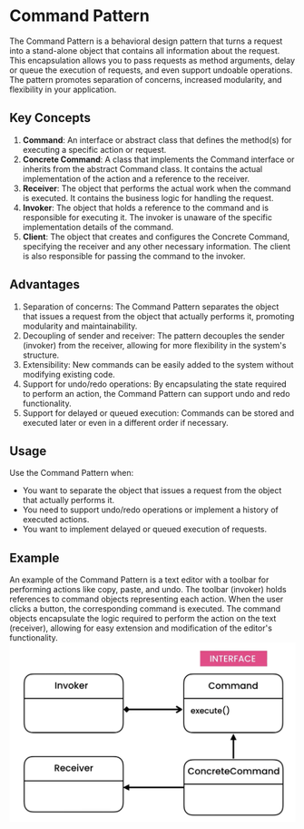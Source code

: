 # Command Pattern

The Command Pattern is a behavioral design pattern that turns a request into a stand-alone object that contains all information about the request. This encapsulation allows you to pass requests as method arguments, delay or queue the execution of requests, and even support undoable operations. The pattern promotes separation of concerns, increased modularity, and flexibility in your application.

## Key Concepts

1. **Command**: An interface or abstract class that defines the method(s) for executing a specific action or request.
2. **Concrete Command**: A class that implements the Command interface or inherits from the abstract Command class. It contains the actual implementation of the action and a reference to the receiver.
3. **Receiver**: The object that performs the actual work when the command is executed. It contains the business logic for handling the request.
4. **Invoker**: The object that holds a reference to the command and is responsible for executing it. The invoker is unaware of the specific implementation details of the command.
5. **Client**: The object that creates and configures the Concrete Command, specifying the receiver and any other necessary information. The client is also responsible for passing the command to the invoker.

## Advantages

1. Separation of concerns: The Command Pattern separates the object that issues a request from the object that actually performs it, promoting modularity and maintainability.
2. Decoupling of sender and receiver: The pattern decouples the sender (invoker) from the receiver, allowing for more flexibility in the system's structure.
3. Extensibility: New commands can be easily added to the system without modifying existing code.
4. Support for undo/redo operations: By encapsulating the state required to perform an action, the Command Pattern can support undo and redo functionality.
5. Support for delayed or queued execution: Commands can be stored and executed later or even in a different order if necessary.

## Usage

Use the Command Pattern when:
- You want to separate the object that issues a request from the object that actually performs it.
- You need to support undo/redo operations or implement a history of executed actions.
- You want to implement delayed or queued execution of requests.

## Example

An example of the Command Pattern is a text editor with a toolbar for performing actions like copy, paste, and undo. The toolbar (invoker) holds references to command objects representing each action. When the user clicks a button, the corresponding command is executed. The command objects encapsulate the logic required to perform the action on the text (receiver), allowing for easy extension and modification of the editor's functionality.
![iterator uml](/images/command-uml-gof.png?raw=true "iterator uml")
